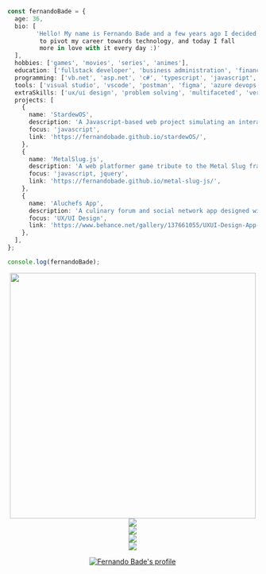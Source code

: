 ```typescript
const fernandoBade = {
  age: 36,
  bio: [
        'Hello! My name is Fernando Bade and a few years ago I decided
         to pivot my career towards technology, and today I fall
         more in love with it every day :)'
  ],
  hobbies: ['games', 'movies', 'series', 'animes'],
  education: ['fullstack developer', 'business administration', 'finance'],
  programming: ['vb.net', 'asp.net', 'c#', 'typescript', 'javascript', 'react', 'taiwind', 'sass', 'node.js', 'mysql'],
  tools: ['visual studio', 'vscode', 'postman', 'figma', 'azure devops', 'git'],
  extraSkills: ['ux/ui design', 'problem solving', 'multifaceted', 'versatility', 'quick learner', 'easy adaptability'],
  projects: [
    {
      name: 'StardewOS',
      description: 'A Javascript-based web project simulating an interactive OS model inspired by Stardew Valley game',
      focus: 'javascript',
      link: 'https://fernandobade.github.io/stardewOS/',
    },
    {
      name: 'MetalSlug.js',
      description: 'A web platformer game tribute to the Metal Slug franchise, created using JavaScript and jQuery',
      focus: 'javascript, jquery',
      link: 'https://fernandobade.github.io/metal-slug-js/',
    },
    {
      name: 'Aluchefs App',
      description: 'A culinary forum and social network app designed with UX/UI principles, fully prototyped in Figma',
      focus: 'UX/UI Design',
      link: 'https://www.behance.net/gallery/137661055/UXUI-Design-App-Aluchefs-Forum-e-Rede-Social/',
    },
  ],
};

console.log(fernandoBade);

```
<div align="center">
    <img src="https://i.giphy.com/media/OSpqk0vlZOOwo/giphy.webp" width=495>
</div>


<!--<div align="center">
    <a href="https://github.com/FernandoBade/">
        <img src="https://novatorem-fernandobade.vercel.app/api/spotify"
            width=495 align="center">
    </a>
</div> -->


 <div align="center">
    <a href="https://github.com/FernandoBade/">
        <img src="https://spotify-recently-played-readme.vercel.app/api?user=12160833189&count=10&width=495">
    </a>
</div>

<div align="center">
    <a href="https://github.com/FernandoBade/">
        <img align="center"
            src="https://github-readme-stats.vercel.app/api?username=FernandoBade&show_icons=true&count_private=true&theme=material-palenight&bg_color=00000000&rank_icon=normal&include_all_commits=true&hide_border=true&ring_color=9400ff&disable_animations=true&card_width=495" />
    </a>
</div>

<div align="center">
    <a href="https://github.com/FernandoBade">  
        <img align="center" src="https://github-readme-stats.vercel.app/api/wakatime?username=fernandobade&line_height=35&langs_count=12&theme=material-palenight&bg_color=00000000&hide=binary,other&hide_border=true&layout=compact&custom_title=Learning%20Path%20So%20Far&card_width=450")](https://github.com/fernandobade/github-readme-stats)
    </a>
</div>

<div align="center">
    <a href="https://github.com/FernandoBade">  
        <img align="center" src="https://github-readme-stats.vercel.app/api/top-langs/?username=fernandobade&size_weight=1&count_weight=0&line_height=35&langs_count=5&hide=html,css,java,scss&theme=material-palenight&layout=normal&bg_color=00000000&hide_border=true&custom_title=Top%205%20That%20I%20Like%20The%20Most%20Until%20Now&disable_animations=true&card_width=495")](https://github.com/fernandobade/github-readme-stats)
    </a>
</div>
  
<p></p>
<p></p>
  
<div align="center"> 
      <img src="https://komarev.com/ghpvc/?username=fernandobade&label=Profile%20Views%20Until%20Now&color=8f72db" alt="Fernando Bade's profile" />
</div>
